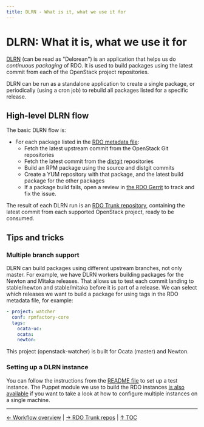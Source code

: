 ```yaml
---
title: DLRN - What is it, what we use it for
---
```


# DLRN: What it is, what we use it for
[DLRN](https://github.com/openstack-packages/DLRN) (can be read as "Delorean") is an application that helps us do _continuous packaging_ of RDO. It is used to build packages using the latest commit from each of the OpenStack project repositories.

DLRN can be run as a standalone application to create a single package, or periodically (using a cron job) to rebuild all packages listed for a specific release.

## High-level DLRN flow
The basic DLRN flow is:

- For each package listed in the [RDO metadata file](https://github.com/redhat-openstack/rdoinfo/blob/master/rdo.yml):
    - Fetch the latest upstream commit from the OpenStack Git repositories
    - Fetch the latest commit from the [distgit](https://www.rdoproject.org/documentation/rdo-packaging/#distgit---where-the-spec-file-lives) repositories
    - Build an RPM package using the source and distgit commits
    - Create a YUM repository with that package, and the latest build package for the other packages
    - If a package build fails, open a review in [the RDO Gerrit](https://review.rdoproject.org) to track and fix the issue.

The result of each DLRN run is an [RDO Trunk repository](https://www.rdoproject.org/what/workflow-overview), containing the latest commit from each supported OpenStack project, ready to be consumed.

## Tips and tricks

### Multiple branch support
DLRN can build packages using different upstream branches, not only master. For example, we have DLRN workers building packages for the Newton and Mitaka releases. That allows us to test each commit landing to stable/newton and stable/mitaka before it is part of a release. We can select which releases we want to build a package for using tags in the RDO metadata file, for example:

```yaml
- project: watcher
  conf: rpmfactory-core
  tags:
    ocata-uc:
    ocata:
    newton:
```
This project (openstack-watcher) is built for Ocata (master) and Newton.

### Setting up a DLRN instance
You can follow the instructions from the [README file](https://github.com/openstack-packages/DLRN/blob/master/README.rst) to set up a test instance. The Puppet module we use to build the RDO instances [is also available](https://github.com/rdo-infra/puppet-dlrn) if you want to take a look at how to configure multiple instances on a single machine.

----

[← Workflow overview](/what/workflow-overview) | 
[→ RDO Trunk repos](/what/trunk-repos) |
[↑ TOC](/what) 
